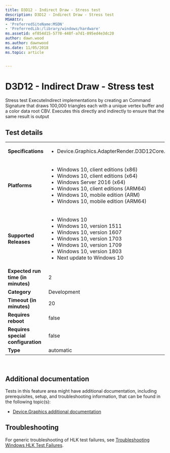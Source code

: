 ```yaml
---
title: D3D12 - Indirect Draw - Stress test
description: D3D12 - Indirect Draw - Stress test
MSHAttr:
- 'PreferredSiteName:MSDN'
- 'PreferredLib:/library/windows/hardware'
ms.assetid: ef854d15-5778-448f-a7d1-095ed4e3dc20
author: dawn.wood
ms.author: dawnwood
ms.date: 11/05/2018
ms.topic: article


---
```


# <span id="p_hlk_test.6097b430-9e50-4d55-b76c-f044e6e1aab3"></span>D3D12 - Indirect Draw - Stress test


Stress test ExecuteIndirect implementations by creating an Command Signature that draws 100,000 triangles each with a unique vertex buffer and a color data root CBV. Executes this directly and indirectly to ensure that the same result is output

## Test details
|||
|---|---|
| **Specifications**  | <ul><li>Device.Graphics.AdapterRender.D3D12Core.CoreRequirement</li></ul> |  
| **Platforms**   | <ul><li>Windows 10, client editions (x86)</li><li>Windows 10, client editions (x64)</li><li>Windows Server 2016 (x64)</li><li>Windows 10, client editions (ARM64)</li><li>Windows 10, mobile edition (ARM)</li><li>Windows 10, mobile edition (ARM64)</li></ul> |
| **Supported Releases** | <ul><li>Windows 10</li><li>Windows 10, version 1511</li><li>Windows 10, version 1607</li><li>Windows 10, version 1703</li><li>Windows 10, version 1709</li><li>Windows 10, version 1803</li><li>Next update to Windows 10</li></ul> |
|**Expected run time (in minutes)**| 2 |
|**Category**| Development |
|**Timeout (in minutes)**| 20 |
|**Requires reboot**| false |
|**Requires special configuration**| false |
|**Type**| automatic |

 

## <span id="Additional_documentation"></span><span id="additional_documentation"></span><span id="ADDITIONAL_DOCUMENTATION"></span>Additional documentation


Tests in this feature area might have additional documentation, including prerequisites, setup, and troubleshooting information, that can be found in the following topic(s):

-   [Device.Graphics additional documentation](device-graphics-additional-documentation.md)

## <span id="Troubleshooting"></span><span id="troubleshooting"></span><span id="TROUBLESHOOTING"></span>Troubleshooting


For generic troubleshooting of HLK test failures, see [Troubleshooting Windows HLK Test Failures](..\user\troubleshooting-windows-hlk-test-failures.md).

 

 






